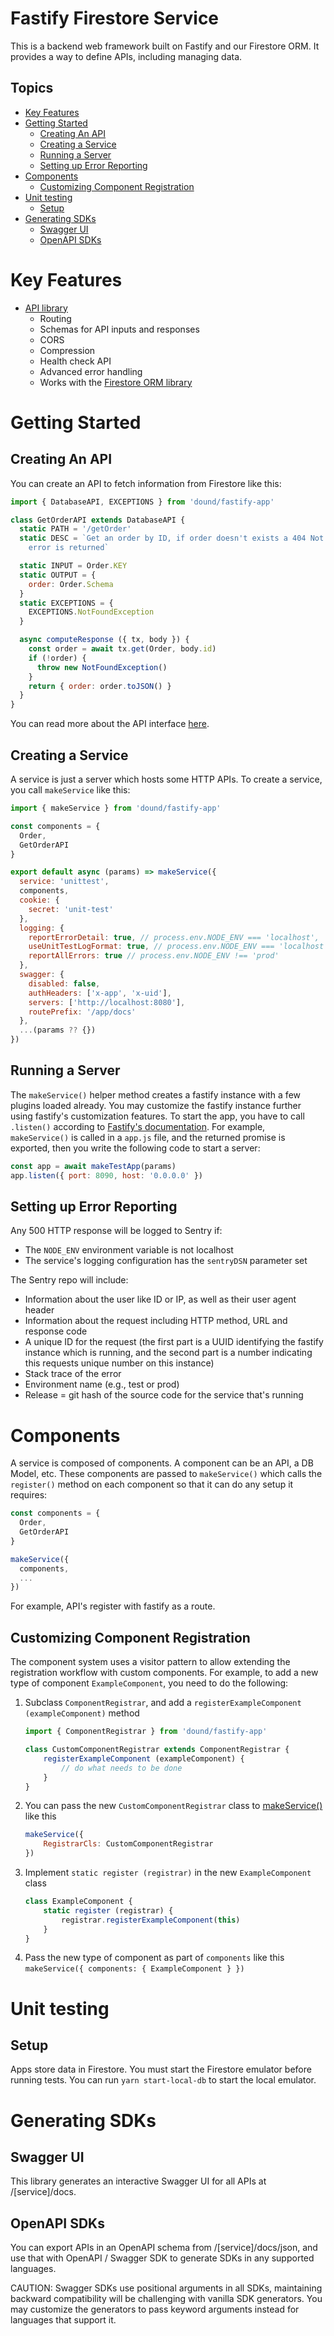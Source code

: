 # Fastify Firestore Service <!-- omit in toc -->
This is a backend web framework built on Fastify and our Firestore ORM. It
provides a way to define APIs, including managing data.

## Topics <!-- omit in toc -->
- [Key Features](#key-features)
- [Getting Started](#getting-started)
  - [Creating An API](#creating-an-api)
  - [Creating a Service](#creating-a-service)
  - [Running a Server](#running-a-server)
  - [Setting up Error Reporting](#setting-up-error-reporting)
- [Components](#components)
  - [Customizing Component Registration](#customizing-component-registration)
- [Unit testing](#unit-testing)
  - [Setup](#setup)
- [Generating SDKs](#generating-sdks)
  - [Swagger UI](#swagger-ui)
  - [OpenAPI SDKs](#openapi-sdks)

# Key Features
- [API library](docs/api.md)
  - Routing
  - Schemas for API inputs and responses
  - CORS
  - Compression
  - Health check API
  - Advanced error handling
  - Works with the [Firestore ORM library](https://github.com/dound/firestore-orm)

# Getting Started

## Creating An API
You can create an API to fetch information from Firestore like this:
```js
import { DatabaseAPI, EXCEPTIONS } from 'dound/fastify-app'

class GetOrderAPI extends DatabaseAPI {
  static PATH = '/getOrder'
  static DESC = `Get an order by ID, if order doesn't exists a 404 Not found
    error is returned`

  static INPUT = Order.KEY
  static OUTPUT = {
    order: Order.Schema
  }
  static EXCEPTIONS = {
    EXCEPTIONS.NotFoundException
  }

  async computeResponse ({ tx, body }) {
    const order = await tx.get(Order, body.id)
    if (!order) {
      throw new NotFoundException()
    }
    return { order: order.toJSON() }
  }
}
```

You can read more about the API interface [here](docs/api.md).

## Creating a Service
A service is just a server which hosts some HTTP APIs. To create a service, you
call `makeService` like this:
```js
import { makeService } from 'dound/fastify-app'

const components = {
  Order,
  GetOrderAPI
}
```
```javascript <!-- embed:src/app.js:section:example start:example end -->
export default async (params) => makeService({
  service: 'unittest',
  components,
  cookie: {
    secret: 'unit-test'
  },
  logging: {
    reportErrorDetail: true, // process.env.NODE_ENV === 'localhost',
    useUnitTestLogFormat: true, // process.env.NODE_ENV === 'localhost',
    reportAllErrors: true // process.env.NODE_ENV !== 'prod'
  },
  swagger: {
    disabled: false,
    authHeaders: ['x-app', 'x-uid'],
    servers: ['http://localhost:8080'],
    routePrefix: '/app/docs'
  },
  ...(params ?? {})
})
```

## Running a Server
The `makeService()` helper method creates a fastify instance with a few plugins
loaded already. You may customize the fastify instance further using fastify's
customization features. To start the app, you have to call `.listen()` according
to
[Fastify's documentation](https://www.fastify.io/docs/latest/Reference/Server/#listen).
For example, `makeService()` is called in a `app.js` file, and the returned promise
is exported, then you write the following code to start a server:
```javascript <!-- embed:examples/server.js:section:example start:example end -->
const app = await makeTestApp(params)
app.listen({ port: 8090, host: '0.0.0.0' })
```

## Setting up Error Reporting
Any 500 HTTP response will be logged to Sentry if:
* The `NODE_ENV` environment variable is not localhost
* The service's logging configuration has the `sentryDSN` parameter set

The Sentry repo will include:
* Information about the user like ID or IP, as well as their user agent header
* Information about the request including HTTP method, URL and response code
* A unique ID for the request (the first part is a UUID identifying the
  fastify instance which is running, and the second part is a number indicating
  this requests unique number on this instance)
* Stack trace of the error
* Environment name (e.g., test or prod)
* Release = git hash of the source code for the service that's running


# Components
A service is composed of components. A component can be an API, a DB Model,
etc. These components are passed to `makeService()` which calls the
`register()` method on each component so that it can do any setup it requires:

```js
const components = {
  Order,
  GetOrderAPI
}

makeService({
  components,
  ...
})
```

For example, API's register with fastify as a route.

## Customizing Component Registration
The component system uses a visitor pattern to allow extending the registration
workflow with custom components. For example, to add a new type of component
`ExampleComponent`, you need to do the following:
1. Subclass `ComponentRegistrar`, and add a
   `registerExampleComponent (exampleComponent)` method
   ```js
   import { ComponentRegistrar } from 'dound/fastify-app'

   class CustomComponentRegistrar extends ComponentRegistrar {
       registerExampleComponent (exampleComponent) {
           // do what needs to be done
       }
   }
   ```
1. You can pass the new `CustomComponentRegistrar` class to
   [makeService()](./make-app.md) like this
   ```js
   makeService({
       RegistrarCls: CustomComponentRegistrar
   })
   ```
1. Implement `static register (registrar)` in the new `ExampleComponent` class
   ```js
   class ExampleComponent {
       static register (registrar) {
           registrar.registerExampleComponent(this)
       }
   }
   ```
1. Pass the new type of component as part of `components` like this
   `makeService({ components: { ExampleComponent } })`

# Unit testing
## Setup
Apps store data in Firestore. You must start the Firestore emulator before
running tests. You can run `yarn start-local-db` to start the local emulator.

# Generating SDKs
## Swagger UI
This library generates an interactive Swagger UI for all APIs at /[service]/docs.

## OpenAPI SDKs
You can export APIs in an OpenAPI schema from /[service]/docs/json, and use that
with OpenAPI / Swagger SDK to generate SDKs in any supported languages.

CAUTION: Swagger SDKs use positional arguments in all SDKs, maintaining backward
compatibility will be challenging with vanilla SDK generators. You may customize
the generators to pass keyword arguments instead for languages that support it.
